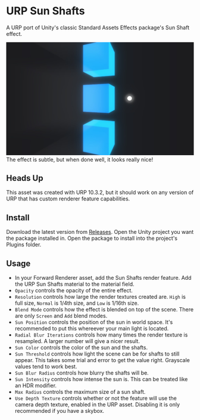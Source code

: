 # URP Sun Shafts
A URP port of Unity's classic Standard Assets Effects package's Sun Shaft effect.

![Sample Image](images/sample.jpg)
The effect is subtle, but when done well, it looks really nice!

## Heads Up
This asset was created with URP 10.3.2, but it should work on any version of URP that has custom renderer feature capabilities.

## Install
Download the latest version from [Releases](https://github.com/ryanslikesocool/URP-Sun-Shafts/releases/tag/v1.0).  Open the Unity project you want the package installed in.  Open the package to install into the project's Plugins folder.

## Usage
- In your Forward Renderer asset, add the Sun Shafts render feature.  Add the URP Sun Shafts material to the material field.
- `Opacity` controls the opacity of the entire effect.
- `Resolution` controls how large the render textures created are.  `High` is full size, `Normal` is 1/4th size, and `Low` is 1/16th size.
- `Blend Mode` controls how the effect is blended on top of the scene.  There are only `Screen` and `Add` blend modes.
- `Sun Position` controls the position of the sun in world space.  It's recommended to put this whereever your main light is located.
- `Radial Blur Iterations` controls how many times the render texture is resampled.  A larger number will give a nicer result.
- `Sun Color` controls the color of the sun and the shafts.
- `Sun Threshold` controls how light the scene can be for shafts to still appear.  This takes some trial and error to get the value right.  Grayscale values tend to work best.
- `Sun Blur Radius` controls how blurry the shafts will be.
- `Sun Intensity` controls how intense the sun is.  This can be treated like an HDR modifier.
- `Max Radius` controls the maximum size of a sun shaft.
- `Use Depth Texture` controls whether or not the feature will use the camera depth texture, enabled in the URP asset.  Disabling it is only recommended if you have a skybox.
